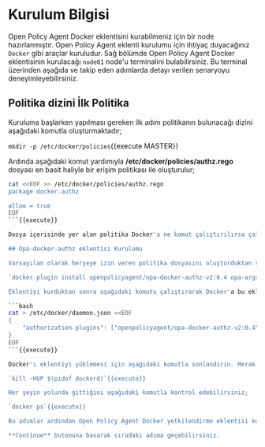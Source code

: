 # Kurulum Bilgisi

Open Policy Agent Docker eklentisini kurabilmeniz için bir node hazırlanmıştır. Open Policy Agent eklenti kurulumu için ihtiyaç duyacağınız `Docker` gibi araçlar kuruludur. Sağ bölümde Open Policy Agent Docker eklentisinin kurulacağı `node01` node'u terminalini bulabilirsiniz. Bu terminal üzerinden aşağıda ve takip eden adımlarda detayı verilen senaryoyu deneyimleyebilirsiniz.

## Politika dizini İlk Politika

Kuruluma başlarken yapılması gereken ilk adım politikanın bulunacağı dizini aşağıdaki komutla oluşturmaktadır;

`mkdir -p /etc/docker/policies`{{execute MASTER}}

Ardında aşağıdaki komut yardımıyla **/etc/docker/policies/authz.rego** dosyası en basit haliyle bir erişim politikası ile oluşturulur;

```bash
cat <<EOF >> /etc/docker/policies/authz.rego
package docker.authz

allow = true
EOF
```{{execute}}

Dosya içerisinde yer alan politika Docker'a ne komut çalıştırılırsa çalıştırılsın izin vermesini söyleyecektir.

## Opa-docker-authz eklentisi Kurulumu

Varsayılan olarak herşeye izin veren politika dosyasını oluşturduktan sonra aşağıdaki komutla Docker `opa-docker-authz` eklentisini kurun;

`docker plugin install openpolicyagent/opa-docker-authz-v2:0.4 opa-args="-policy-file /opa/policies/authz.rego"`{{execute}}

Eklentiyi kurduktan sonra aşağıdaki komutu çalıştırarak Docker'a bu eklentiyi yetkilendirme eklentisi olarak kullanması gerektiğini belirtin;

```bash
cat > /etc/docker/daemon.json <<EOF
{
    "authorization-plugins": ["openpolicyagent/opa-docker-authz-v2:0.4"]
}
EOF
```{{execute}}

Docker'ı eklentiyi yüklemesi için aşağıdaki komutla sonlandırın. Merak etmeyin servis otomatik olarak yeniden başlayacaktır.

`kill -HUP $(pidof dockerd)`{{execute}}

Her şeyin yolunda gittiğini aşağıdaki komutla kontrol edebilirsiniz;

`docker ps`{{execute}}

Bu adımlar ardından Open Policy Agent Docker yetkilendirme eklentisi kurulu ve yapılandırılmış durumdadır. Her şeye izin ver dediğimiz için sadece henüz bir etkisini göremediniz.

**Continue** butonuna basarak sıradaki adıma geçebilirsiniz.
